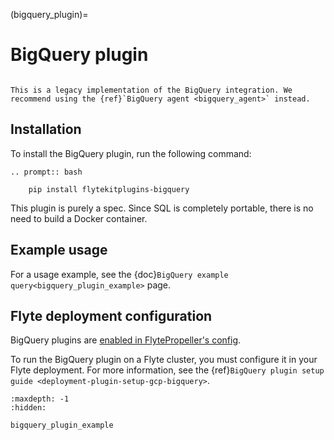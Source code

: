 (bigquery_plugin)=

# BigQuery plugin

```{note}

This is a legacy implementation of the BigQuery integration. We recommend using the {ref}`BigQuery agent <bigquery_agent>` instead.

```

## Installation

To install the BigQuery plugin, run the following command:

```{eval-rst}
.. prompt:: bash

    pip install flytekitplugins-bigquery
```

This plugin is purely a spec. Since SQL is completely portable, there is no need to build a Docker container.

## Example usage

For a usage example, see the {doc}`BigQuery example query<bigquery_plugin_example>` page.

## Flyte deployment configuration

BigQuery plugins are [enabled in FlytePropeller's config](https://docs.flyte.org/en/latest/deployment/plugin_setup/gcp/bigquery.html#deployment-plugin-setup-gcp-bigquery).

To run the BigQuery plugin on a Flyte cluster, you must configure it in your Flyte deployment. For more information, see the {ref}`BigQuery plugin setup guide <deployment-plugin-setup-gcp-bigquery>`.

```{toctree}
:maxdepth: -1
:hidden:

bigquery_plugin_example

```
